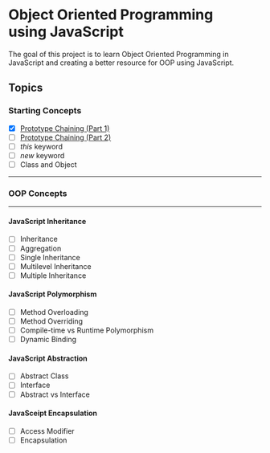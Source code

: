 # Object Oriented Programming <br> using JavaScript

The goal of this project is to learn Object Oriented Programming in JavaScript and creating a better resource for OOP using JavaScript.

## Topics

### Starting Concepts

- [x] [Prototype Chaining (Part 1)](/Starting%20Concepts/Prototype%20Chaining-part-1.md)
- [ ] [Prototype Chaining (Part 2)](/Starting%20Concepts/Prototype%20Chaining-part-2.md)
- [ ] _this_ keyword
- [ ] _new_ keyword
- [ ] Class and Object

---

### OOP Concepts

---

#### JavaScript Inheritance

- [ ] Inheritance
- [ ] Aggregation
- [ ] Single Inheritance
- [ ] Multilevel Inheritance
- [ ] Multiple Inheritance

#### JavaScript Polymorphism

- [ ] Method Overloading
- [ ] Method Overriding
- [ ] Compile-time vs Runtime Polymorphism
- [ ] Dynamic Binding

#### JavaScript Abstraction

- [ ] Abstract Class
- [ ] Interface
- [ ] Abstract vs Interface

#### JavaSceipt Encapsulation

- [ ] Access Modifier
- [ ] Encapsulation
